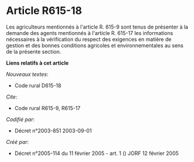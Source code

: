# Article R615-18

Les agriculteurs mentionnés à l'article R. 615-9 sont tenus de présenter à la demande des agents mentionnés à l'article R.
615-17 les informations nécessaires à la vérification du respect des exigences en matière de gestion et des bonnes conditions
agricoles et environnementales au sens de la présente section.

**Liens relatifs à cet article**

_Nouveaux textes_:

  - Code rural D615-18

_Cite_:

  - Code rural R615-9, R615-17

_Codifié par_:

  - Décret n°2003-851 2003-09-01

_Créé par_:

  - Décret n°2005-114 du 11 février 2005 - art. 1 () JORF 12 février 2005
